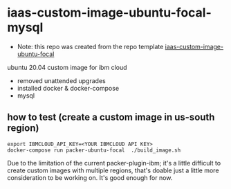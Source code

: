 # iaas-custom-image-ubuntu-focal-mysql
* Note: this repo was created from the repo template [iaas-custom-image-ubuntu-focal](https://github.com/ibm-xaas/iaas-custom-image-ubuntu-focal)


ubuntu 20.04 custom image for ibm cloud
- removed unattended upgrades
- installed docker & docker-compose
- mysql

## how to test (create a custom image in us-south region)
```
export IBMCLOUD_API_KEY=<YOUR IBMCLOUD API KEY>
docker-compose run packer-ubuntu-focal  ./build_image.sh
```

Due to the limitation of the current packer-plugin-ibm; it's a little difficult to create custom images with multiple regions, that's doable just a little more consideration to be working on. It's good enough for now.
